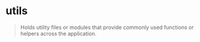 # utils

> Holds utility files or modules that provide commonly used functions or helpers across the application.
